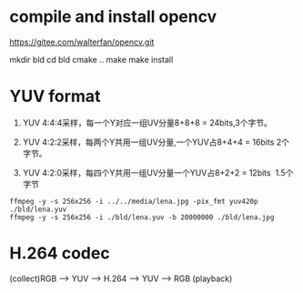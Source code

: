# compile and install opencv

https://gitee.com/walterfan/opencv.git

mkdir bld
cd bld
cmake ..
make
make install


# YUV format

1. YUV 4:4:4采样，每一个Y对应一组UV分量8+8+8 = 24bits,3个字节。

2. YUV 4:2:2采样，每两个Y共用一组UV分量,一个YUV占8+4+4 = 16bits 2个字节。

3. YUV 4:2:0采样，每四个Y共用一组UV分量一个YUV占8+2+2 = 12bits  1.5个字节

```
ffmpeg -y -s 256x256 -i ../../media/lena.jpg -pix_fmt yuv420p  ./bld/lena.yuv
ffmpeg -y -s 256x256 -i ./bld/lena.yuv -b 20000000 ./bld/lena.jpg
```
# H.264 codec

(collect)RGB --> YUV --> H.264 --> YUV --> RGB (playback)